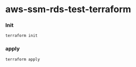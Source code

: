 # aws-ssm-rds-test-terraform

### Init
```bash
terraform init
```

### apply
```bash
terraform apply
```
